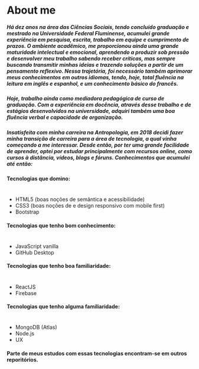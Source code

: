 # About me

#####    Há dez anos na área das Ciências Sociais, tendo concluído graduação e mestrado na Universidade Federal Fluminense, acumulei grande experiência em pesquisa, escrita, trabalho em equipe e cumprimento de prazos. O ambiente acadêmico, me proporcionou ainda uma grande maturidade intelectual e emocional, aprendendo a produzir sob pressão e desenvolver meu trabalho sabendo receber críticas, mas sempre buscando transmitir minhas ideias e trazendo soluções a partir de um pensamento reflexivo. Nessa trajetória, foi necessário também aprimorar meus conhecimentos em outros idiomas, tendo, hoje, total fluência na leitura em inglês e espanhol, e um conhecimento básico do francês. 
#####    Hoje, trabalho ainda como mediadora pedagógica de curso de graduação. Com a experiência em docência, através desse trabalho e de estágios desenvolvidos na universidade, adquiri também uma boa fluência verbal e capacidade de organização. 
#####    Insatisfeita com minha carreira na Antropologia, em 2018 decidi fazer minha transição de carreira para a área de tecnologia, a qual vinha começando a me interessar. Desde então, por ter uma grande facilidade de aprender, optei por estudar principalmente com recursos online, como cursos à distância, vídeos, blogs e fóruns. Conhecimentos que acumulei até então: 

#### Tecnologias que domino: 
# 
- HTML5 (boas noções de semântica e acessibilidade)
- CSS3 (boas noções de e design responsivo com mobile first)
- Bootstrap 
#### Tecnologias que tenho bom conhecimento:
# 
- JavaScript vanilla
- GitHub Desktop
#### Tecnologias que tenho boa familiaridade: 
# 
- ReactJS
- Firebase
#### Tecnologias que tenho alguma familiaridade: 
# 
- MongoDB (Atlas)
- Node.js
- UX


#### Parte de meus estudos com essas tecnologias encontram-se em outros reporitórios.
